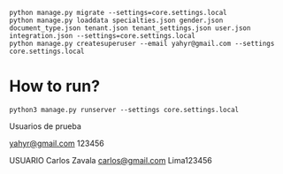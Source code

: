 ```shell
python manage.py migrate --settings=core.settings.local
python manage.py loaddata specialties.json gender.json document_type.json tenant.json tenant_settings.json user.json integration.json --settings=core.settings.local
python manage.py createsuperuser --email yahyr@gmail.com --settings core.settings.local
```

# How to run?

```shell
python3 manage.py runserver --settings core.settings.local
```

Usuarios de prueba

yahyr@gmail.com
123456


USUARIO
Carlos Zavala
carlos@gmail.com
Lima123456

